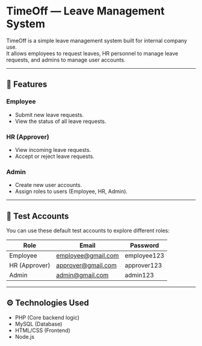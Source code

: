 # TimeOff — Leave Management System

TimeOff is a simple leave management system built for internal company use.  
It allows employees to request leaves, HR personnel to manage leave requests, and admins to manage user accounts.

---

## 📌 Features

### Employee
- Submit new leave requests.
- View the status of all leave requests.

### HR (Approver)
- View incoming leave requests.
- Accept or reject leave requests.

### Admin
- Create new user accounts.
- Assign roles to users (Employee, HR, Admin).

---

## 🧪 Test Accounts

You can use these default test accounts to explore different roles:

| Role      | Email            | Password   |
|-----------|-------------------|------------|
| Employee  | employee@gmail.com | employee123 |
| HR (Approver) | approver@gmail.com | approver123 |
| Admin     | admin@gmail.com    | admin123  |

---

## ⚙️ Technologies Used

- PHP (Core backend logic)
- MySQL (Database)
- HTML/CSS (Frontend)
- Node.js

